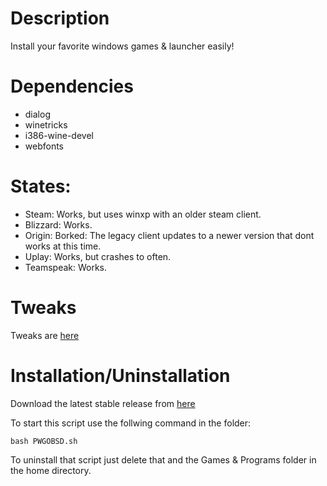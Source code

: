 # Description

Install your favorite windows games & launcher easily!

# Dependencies

- dialog
- winetricks
- i386-wine-devel
- webfonts

# States:

- Steam: Works, but uses winxp with an older steam client.
- Blizzard: Works.
- Origin: Borked: The legacy client updates to a newer version that dont works at this time.
- Uplay: Works, but crashes to often.
- Teamspeak: Works.

# Tweaks

Tweaks are [here](Tweaks.md)

# Installation/Uninstallation

Download the latest stable release from [here](https://github.com/Alexander88207/PWGOBSD/releases)

To start this script use the follwing command in the folder:
```
bash PWGOBSD.sh
```

To uninstall that script just delete that and the Games & Programs folder in the home directory.

